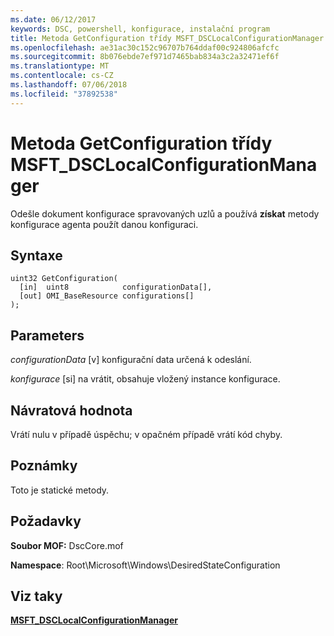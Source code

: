 ```yaml
---
ms.date: 06/12/2017
keywords: DSC, powershell, konfigurace, instalační program
title: Metoda GetConfiguration třídy MSFT_DSCLocalConfigurationManager
ms.openlocfilehash: ae31ac30c152c96707b764ddaf00c924806afcfc
ms.sourcegitcommit: 8b076ebde7ef971d7465bab834a3c2a32471ef6f
ms.translationtype: MT
ms.contentlocale: cs-CZ
ms.lasthandoff: 07/06/2018
ms.locfileid: "37892538"
---
```

# <a name="getconfiguration-method-of-the-msftdsclocalconfigurationmanager-class"></a>Metoda GetConfiguration třídy MSFT_DSCLocalConfigurationManager

Odešle dokument konfigurace spravovaných uzlů a používá **získat** metody konfigurace agenta použít danou konfiguraci.

## <a name="syntax"></a>Syntaxe

```mof
uint32 GetConfiguration(
  [in]  uint8            configurationData[],
  [out] OMI_BaseResource configurations[]
);
```

## <a name="parameters"></a>Parameters

*configurationData* \[v\] konfigurační data určená k odeslání.

*konfigurace* \[si\] na vrátit, obsahuje vložený instance konfigurace.

## <a name="return-value"></a>Návratová hodnota

Vrátí nulu v případě úspěchu; v opačném případě vrátí kód chyby.

## <a name="remarks"></a>Poznámky

Toto je statické metody.

## <a name="requirements"></a>Požadavky

**Soubor MOF:** DscCore.mof

**Namespace**: Root\Microsoft\Windows\DesiredStateConfiguration

## <a name="see-also"></a>Viz taky

[**MSFT_DSCLocalConfigurationManager**](msft-dsclocalconfigurationmanager.md)